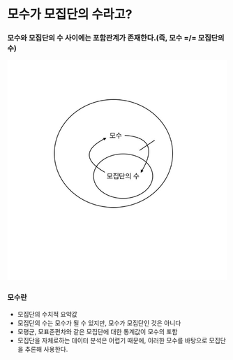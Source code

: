 # 모수가 모집단의 수라고?

### 모수와 모집단의 수 사이에는 포함관계가 존재한다.(즉, 모수 =/= 모집단의 수)

![img/3.jpeg](./img/3.jpeg)

### 모수란
* 모집단의 수치적 요약값
* 모집단의 수는 모수가 될 수 있지만, 모수가 모집단인 것은 아니다
* 모평균, 모표준편차와 같은 모집단에 대한 통계값이 모수의 포함
* 모집단을 자체로하는 데이터 분석은 어렵기 때문에, 이러한 모수를 바탕으로 모집단을 추론해 사용한다.